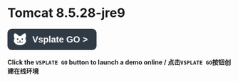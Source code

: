 # Tomcat 8.5.28-jre9

<a href="https://www.vsplate.com/?docker-compose=https://github.com/vsplate/dcenvs/tomcat/8.5.28-jre9"><img alt="VSPLATE GO" src="https://raw.githubusercontent.com/vsplate/images/master/vsgo_btn.png" width="200px"></a>

**Click the `VSPLATE GO` button to launch a demo online / 点击`VSPLATE GO`按钮创建在线环境**